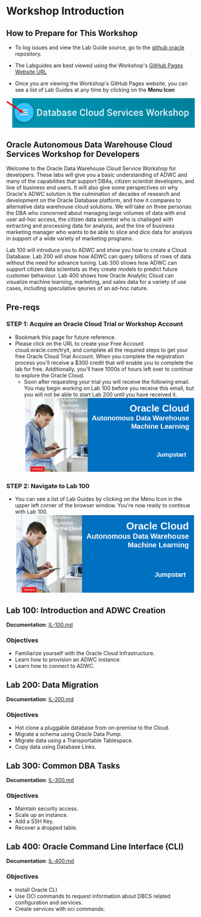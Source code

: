 # Workshop Introduction

## How to Prepare for This Workshop

- To log issues and view the Lab Guide source, go to the [github oracle](https://github.com/oracle/learning-library/issues/new) repository.

- The Labguides are best viewed using the Workshop's [GitHub Pages Website URL](https://oracle.github.io/learning-library/workshops/adwc4dev/) 

- Once you are viewing the Workshop's GitHub Pages website, you can see a list of Lab Guides at any time by clicking on the **Menu Icon**

![](images/WorkshopMenu.png)  

## Oracle Autonomous Data Warehouse Cloud Services Workshop for Developers

Welcome to the Oracle Data Warehouse Cloud Service Workshop for developers.  These labs will give you a basic understanding of ADWC and many of the capabilities that support DBAs, citizen scientist developers, and line of business end users. It will also give some perspectives on why Oracle's ADWC solution is the culmination of decades of research and development on the Oracle Database platform, and how it compares to alternative data warehouse cloud solutions.  We will take on three personas: the DBA who concerned about managing large volumes of data with end user ad-hoc access, the citizen data scientist who is challeged with extracting and processing data for analysis, and the line of business marketing manager who wants to be able to slice and dice data for analysis in support of a wide variety of marketing programs.

Lab 100 will introduce you to ADWC and show you how to create a Cloud Database. Lab 200 will show how ADWC can query billions of rows of data without the need for advance tuning. Lab 300 shows how ADWC can support citizen data scientists as they create models to predict future customer behaviour. Lab 400 shows how Oracle Analytic Cloud can visualize machine learning, marketing, and sales data for a variety of use cases, including speculative qeuries of an ad-hoc nature.

## Pre-reqs

### **STEP 1**:  Acquire an Oracle Cloud Trial or Workshop Account

-   Bookmark this page for future reference.
-   Please click on the URL to create your Free Account cloud.oracle.com/tryit, and complete all the required steps to get your free Oracle Cloud Trial Account. When you complete the registration process you'll receive a $300 credit that will enable you to complete the lab for free. Additionally, you'll have 1000s of hours left over to continue to explore the Oracle Cloud.
    -   Soon after requesting your trial you will receive the following email. You may begin working on Lab 100 before you receive this email, but you will not be able to start Lab 200 until you have received it.
    ![](images/001.png)

### **STEP 2**:  Navigate to Lab 100
-   You can see a list of Lab Guides by clicking on the Menu Icon in the upper left corner of the browser window. You're now ready to continue with Lab 100.
![](images/001.png)

## Lab 100: Introduction and ADWC Creation

**Documentation**: [IL-100.md](IL-100.md)

### Objectives

-	Familiarize yourself with the Oracle Cloud Infrastructure.
-	Learn how to provision an ADWC instance.
-   Learn how to connect to ADWC.

## Lab 200: Data Migration

**Documentation**: [IL-200.md](IL-200.md)

### Objectives

-   Hot clone a pluggable database from on-premise to the Cloud.
-   Migrate a schema using Oracle Data Pump.
-   Migrate data using a Transportable Tablespace.
-   Copy data using Database Links.

## Lab 300: Common DBA Tasks

**Documentation**: [IL-300.md](IL-300.md)

### Objectives

-   Maintain security access.
-   Scale up an instance.
-   Add a SSH Key.
-   Recover a dropped table.


## Lab 400:  Oracle Command Line Interface (CLI)

**Documentation**: [IL-400.md](IL-400.md)

### Objectives

- Install Oracle CLI
- Use OCI commands to request information about DBCS related configuration and services.
- Create services with oci commands.

